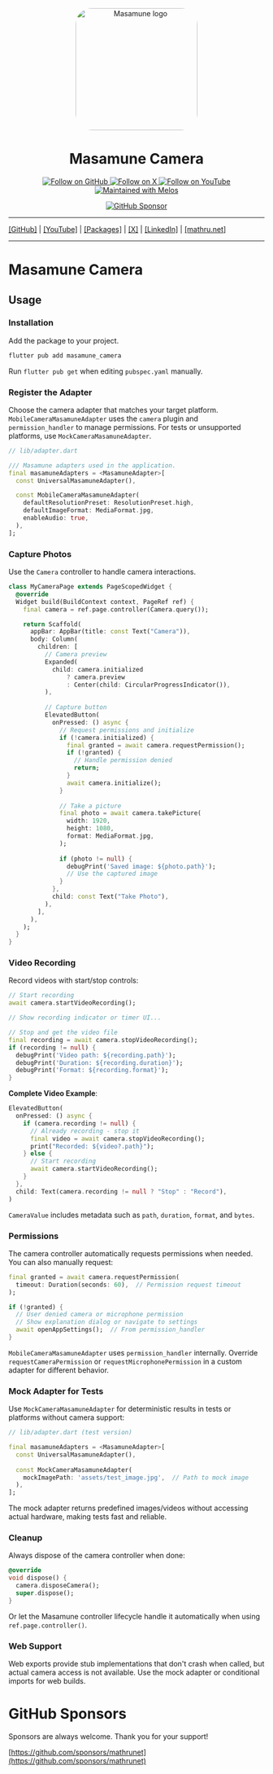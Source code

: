 <p align="center">
  <a href="https://mathru.net">
    <img width="240px" src="https://raw.githubusercontent.com/mathrunet/flutter_masamune/master/.github/images/icon.png" alt="Masamune logo" style="border-radius: 32px"s><br/>
  </a>
  <h1 align="center">Masamune Camera</h1>
</p>

<p align="center">
  <a href="https://github.com/mathrunet">
    <img src="https://img.shields.io/static/v1?label=GitHub&message=Follow&logo=GitHub&color=333333&link=https://github.com/mathrunet" alt="Follow on GitHub" />
  </a>
  <a href="https://x.com/mathru">
    <img src="https://img.shields.io/static/v1?label=@mathru&message=Follow&logo=X&color=0F1419&link=https://x.com/mathru" alt="Follow on X" />
  </a>
  <a href="https://www.youtube.com/c/mathrunetchannel">
    <img src="https://img.shields.io/static/v1?label=YouTube&message=Follow&logo=YouTube&color=FF0000&link=https://www.youtube.com/c/mathrunetchannel" alt="Follow on YouTube" />
  </a>
  <a href="https://github.com/invertase/melos">
    <img src="https://img.shields.io/static/v1?label=maintained%20with&message=melos&color=FF1493&link=https://github.com/invertase/melos" alt="Maintained with Melos" />
  </a>
</p>

<p align="center">
  <a href="https://github.com/sponsors/mathrunet"><img src="https://img.shields.io/static/v1?label=Sponsor&message=%E2%9D%A4&logo=GitHub&color=ff69b4&link=https://github.com/sponsors/mathrunet" alt="GitHub Sponsor" /></a>
</p>

---

[[GitHub]](https://github.com/mathrunet) | [[YouTube]](https://www.youtube.com/c/mathrunetchannel) | [[Packages]](https://pub.dev/publishers/mathru.net/packages) | [[X]](https://x.com/mathru) | [[LinkedIn]](https://www.linkedin.com/in/mathrunet/) | [[mathru.net]](https://mathru.net)

---

# Masamune Camera

## Usage

### Installation

Add the package to your project.

```bash
flutter pub add masamune_camera
```

Run `flutter pub get` when editing `pubspec.yaml` manually.

### Register the Adapter

Choose the camera adapter that matches your target platform. `MobileCameraMasamuneAdapter` uses the `camera` plugin and `permission_handler` to manage permissions. For tests or unsupported platforms, use `MockCameraMasamuneAdapter`.

```dart
// lib/adapter.dart

/// Masamune adapters used in the application.
final masamuneAdapters = <MasamuneAdapter>[
  const UniversalMasamuneAdapter(),

  const MobileCameraMasamuneAdapter(
    defaultResolutionPreset: ResolutionPreset.high,
    defaultImageFormat: MediaFormat.jpg,
    enableAudio: true,
  ),
];
```

### Capture Photos

Use the `Camera` controller to handle camera interactions.

```dart
class MyCameraPage extends PageScopedWidget {
  @override
  Widget build(BuildContext context, PageRef ref) {
    final camera = ref.page.controller(Camera.query());

    return Scaffold(
      appBar: AppBar(title: const Text("Camera")),
      body: Column(
        children: [
          // Camera preview
          Expanded(
            child: camera.initialized
                ? camera.preview
                : Center(child: CircularProgressIndicator()),
          ),
          
          // Capture button
          ElevatedButton(
            onPressed: () async {
              // Request permissions and initialize
              if (!camera.initialized) {
                final granted = await camera.requestPermission();
                if (!granted) {
                  // Handle permission denied
                  return;
                }
                await camera.initialize();
              }
              
              // Take a picture
              final photo = await camera.takePicture(
                width: 1920,
                height: 1080,
                format: MediaFormat.jpg,
              );
              
              if (photo != null) {
                debugPrint('Saved image: ${photo.path}');
                // Use the captured image
              }
            },
            child: const Text("Take Photo"),
          ),
        ],
      ),
    );
  }
}
```

### Video Recording

Record videos with start/stop controls:

```dart
// Start recording
await camera.startVideoRecording();

// Show recording indicator or timer UI...

// Stop and get the video file
final recording = await camera.stopVideoRecording();
if (recording != null) {
  debugPrint('Video path: ${recording.path}');
  debugPrint('Duration: ${recording.duration}');
  debugPrint('Format: ${recording.format}');
}
```

**Complete Video Example**:

```dart
ElevatedButton(
  onPressed: () async {
    if (camera.recording != null) {
      // Already recording - stop it
      final video = await camera.stopVideoRecording();
      print("Recorded: ${video?.path}");
    } else {
      // Start recording
      await camera.startVideoRecording();
    }
  },
  child: Text(camera.recording != null ? "Stop" : "Record"),
)
```

`CameraValue` includes metadata such as `path`, `duration`, `format`, and `bytes`.

### Permissions

The camera controller automatically requests permissions when needed. You can also manually request:

```dart
final granted = await camera.requestPermission(
  timeout: Duration(seconds: 60),  // Permission request timeout
);

if (!granted) {
  // User denied camera or microphone permission
  // Show explanation dialog or navigate to settings
  await openAppSettings();  // From permission_handler
}
```

`MobileCameraMasamuneAdapter` uses `permission_handler` internally. Override `requestCameraPermission` or `requestMicrophonePermission` in a custom adapter for different behavior.

### Mock Adapter for Tests

Use `MockCameraMasamuneAdapter` for deterministic results in tests or platforms without camera support:

```dart
// lib/adapter.dart (test version)

final masamuneAdapters = <MasamuneAdapter>[
  const UniversalMasamuneAdapter(),
  
  const MockCameraMasamuneAdapter(
    mockImagePath: 'assets/test_image.jpg',  // Path to mock image
  ),
];
```

The mock adapter returns predefined images/videos without accessing actual hardware, making tests fast and reliable.

### Cleanup

Always dispose of the camera controller when done:

```dart
@override
void dispose() {
  camera.disposeCamera();
  super.dispose();
}
```

Or let the Masamune controller lifecycle handle it automatically when using `ref.page.controller()`.

### Web Support

Web exports provide stub implementations that don't crash when called, but actual camera access is not available. Use the mock adapter or conditional imports for web builds.

# GitHub Sponsors

Sponsors are always welcome. Thank you for your support!

[https://github.com/sponsors/mathrunet](https://github.com/sponsors/mathrunet)